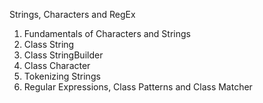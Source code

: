 Strings, Characters and RegEx
1. Fundamentals of Characters and Strings
2. Class String
3. Class StringBuilder
4. Class Character
5. Tokenizing Strings 
6. Regular Expressions, Class Patterns and Class Matcher
